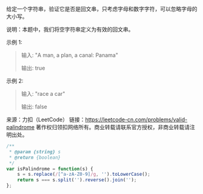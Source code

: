 给定一个字符串，验证它是否是回文串，只考虑字母和数字字符，可以忽略字母的大小写。

说明：本题中，我们将空字符串定义为有效的回文串。

示例 1:

> 输入: "A man, a plan, a canal: Panama"
>
> 输出: true

示例 2:

> 输入: "race a car"
>
> 输出: false

来源：力扣（LeetCode）
链接：https://leetcode-cn.com/problems/valid-palindrome
著作权归领扣网络所有。商业转载请联系官方授权，非商业转载请注明出处。

```javascript
/**
 * @param {string} s
 * @return {boolean}
 */
var isPalindrome = function(s) {
    s = s.replace(/[^a-zA-Z0-9]/g, '').toLowerCase();
    return s === s.split('').reverse().join('');
};
```

